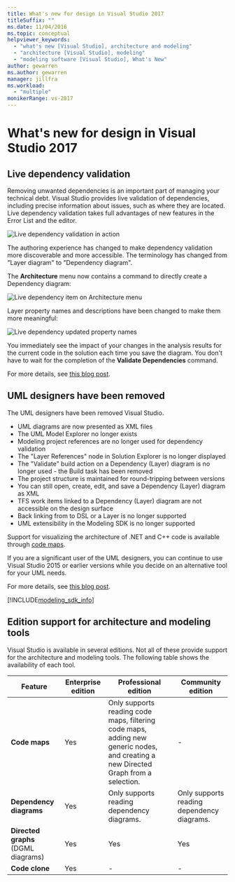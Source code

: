 ```yaml
---
title: What's new for design in Visual Studio 2017
titleSuffix: ""
ms.date: 11/04/2016
ms.topic: conceptual
helpviewer_keywords:
  - "what's new [Visual Studio], architecture and modeling"
  - "architecture [Visual Studio], modeling"
  - "modeling software [Visual Studio], What's New"
author: gewarren
ms.author: gewarren
manager: jillfra
ms.workload:
  - "multiple"
monikerRange: vs-2017
---
```

# What's new for design in Visual Studio 2017

## Live dependency validation

Removing unwanted dependencies is an important part of managing your technical debt. Visual Studio provides live validation of dependencies, including precise information about issues, such as where they are located. Live dependency validation takes full advantages of new features in the Error List and the editor.

![Live dependency validation in action](media/dep-validation-whatsnew-01.png)

The authoring experience has changed to make dependency validation more discoverable and more accessible. The terminology has changed from "Layer diagram" to "Dependency diagram".

The **Architecture** menu now contains a command to directly create a Dependency diagram:

![Live dependency item on Architecture menu](media/dep-validation-whatsnew-02.png)

Layer property names and descriptions have been changed to make them more meaningful:

![Live dependency updated property names](media/dep-validation-whatsnew-03.png)

You immediately see the impact of your changes in the analysis results for the current code in the solution each time you save the diagram. You don't have to wait for the completion of the **Validate Dependencies** command.

For more details, see [this blog post](https://devblogs.microsoft.com/devops/live-architecture-dependency-validation-in-visual-studio-15-preview-5/).

## UML designers have been removed

The UML designers have been removed Visual Studio.

* UML diagrams are now presented as XML files
* The UML Model Explorer no longer exists
* Modeling project references are no longer used for dependency validation
* The "Layer References" node in Solution Explorer is no longer displayed
* The "Validate" build action on a Dependency (Layer) diagram is no longer used - the Build task has been removed
* The project structure is maintained for round-tripping between versions
* You can still open, create, edit, and save a Dependency (Layer) diagram as XML
* TFS work items linked to a Dependency (Layer) diagram are not accessible on the design surface
* Back linking from to DSL or a Layer is no longer supported
* UML extensibility in the Modeling SDK is no longer supported

Support for visualizing the architecture of .NET and C++ code is available through [code maps](map-dependencies-across-your-solutions.md).

If you are a significant user of the UML designers, you can continue to use Visual Studio 2015 or earlier versions while you decide on an alternative tool for your UML needs.

For more details, see [this blog post](https://devblogs.microsoft.com/devops/uml-designers-have-been-removed-layer-designer-now-supports-live-architectural-analysis/).

[!INCLUDE[modeling_sdk_info](includes/modeling_sdk_info.md)]

## <a name="VersionSupport" />Edition support for architecture and modeling tools

Visual Studio is available in several editions. Not all of these provide support for the architecture and modeling tools. The following table shows the availability of each tool.

|**Feature**|**Enterprise edition**|**Professional edition**|**Community edition**|
|-|-|-|-|
|**Code maps**|Yes|Only supports reading code maps, filtering code maps, adding new generic nodes, and creating a new Directed Graph from a selection.|-|
|**Dependency diagrams**|Yes|Only supports reading dependency diagrams.|Only supports reading dependency diagrams.|
|**Directed graphs** (DGML diagrams)|Yes|Yes|Yes|
|**Code clone**|Yes|-|-|